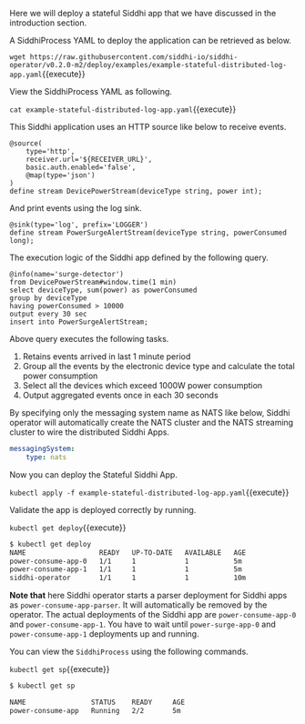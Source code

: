 Here we will deploy a stateful Siddhi app that we have discussed in the introduction section.

A SiddhiProcess YAML to deploy the application can be retrieved as below.

`wget https://raw.githubusercontent.com/siddhi-io/siddhi-operator/v0.2.0-m2/deploy/examples/example-stateful-distributed-log-app.yaml`{{execute}}

View the SiddhiProcess YAML as following.

`cat example-stateful-distributed-log-app.yaml`{{execute}}

This Siddhi application uses an HTTP source like below to receive events.

```programming
@source(
    type='http',
    receiver.url='${RECEIVER_URL}',
    basic.auth.enabled='false',
    @map(type='json')
)
define stream DevicePowerStream(deviceType string, power int);
```

And print events using the log sink.

```programming
@sink(type='log', prefix='LOGGER') 
define stream PowerSurgeAlertStream(deviceType string, powerConsumed long);
```

The execution logic of the Siddhi app defined by the following query.

```programming
@info(name='surge-detector')
from DevicePowerStream#window.time(1 min)
select deviceType, sum(power) as powerConsumed
group by deviceType
having powerConsumed > 10000
output every 30 sec
insert into PowerSurgeAlertStream;
```

Above query executes the following tasks.
1. Retains events arrived in last 1 minute period
1. Group all the events by the electronic device type and calculate the total power consumption
1. Select all the devices which exceed 1000W power consumption
1. Output aggregated events once in each 30 seconds

By specifying only the messaging system name as NATS like below, Siddhi operator will automatically create the NATS cluster and the NATS streaming cluster to wire the distributed Siddhi Apps.

```yaml
messagingSystem:
    type: nats
```

Now you can deploy the Stateful Siddhi App.

`kubectl apply -f example-stateful-distributed-log-app.yaml`{{execute}}

Validate the app is deployed correctly by running.

`kubectl get deploy`{{execute}}

```sh
$ kubectl get deploy
NAME                  READY   UP-TO-DATE   AVAILABLE   AGE
power-consume-app-0   1/1     1            1           5m
power-consume-app-1   1/1     1            1           5m
siddhi-operator       1/1     1            1           10m
```

**Note that** here Siddhi operator starts a parser deployment for Siddhi apps as `power-consume-app-parser`. It will automatically be removed by the operator. The actual deployments of the Siddhi app are `power-consume-app-0` and `power-consume-app-1`. You have to wait until `power-surge-app-0` and `power-consume-app-1` deployments up and running.


You can view the `SiddhiProcess` using the following commands.

`kubectl get sp`{{execute}}

```sh
$ kubectl get sp

NAME                STATUS    READY     AGE
power-consume-app   Running   2/2       5m
```

